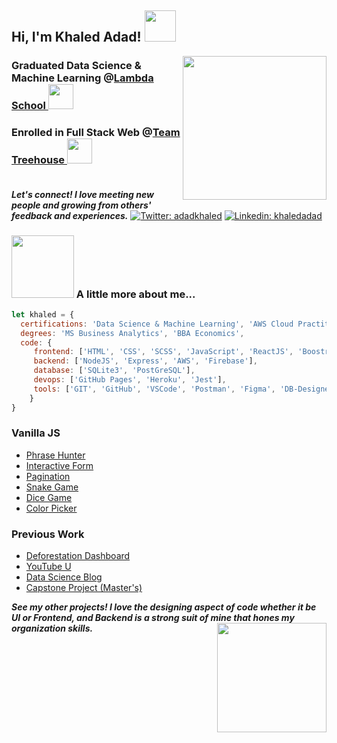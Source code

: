 <h2> Hi, I'm Khaled Adad! <img src="https://media.giphy.com/media/keySJvblcwvZU0ssQ2/giphy.gif" width="50"></h2>
<img align='right' src="https://media.giphy.com/media/l4pLY044apZFSX5YY/giphy.gif" width="230">
<h3>Graduated Data Science & Machine Learning @<a href="http://lambdaschool.com/">Lambda School </a><img src="https://media.giphy.com/media/W2XIJOMSFaXxgyNwKl/giphy.gif" width="40">
<h3>Enrolled in Full Stack Web @<a href="http://teamtreehouse.com/">Team Treehouse </a><img src="https://media.giphy.com/media/W2XIJOMSFaXxgyNwKl/giphy.gif" width="40">
</br><br/>
</h3>

<em><b>Let's connect! I love meeting new people and growing from others' feedback and experiences.</b></em>
[![Twitter: adadkhaled](https://img.shields.io/twitter/follow/adadkhaled?style=social)](https://twitter.com/adadkhaled)
[![Linkedin: khaledadad](https://img.shields.io/badge/-khaledadad-blue?style=flat-square&logo=Linkedin&logoColor=white&link=https://www.linkedin.com/in/khaledadad/)](https://www.linkedin.com/in/khaledadad/)

### <img src="https://media.giphy.com/media/dfIQG68floQuY/giphy.gif" width="100">  A little more about me... 
```javascript
let khaled = {
  certifications: 'Data Science & Machine Learning', 'AWS Cloud Practitioner', 'Tableau Desktop Scpecialist',
  degrees: 'MS Business Analytics', 'BBA Economics',
  code: {
     frontend: ['HTML', 'CSS', 'SCSS', 'JavaScript', 'ReactJS', 'Boostrap/Reactstrap', 'Material UI'],
     backend: ['NodeJS', 'Express', 'AWS', 'Firebase'],
     database: ['SQLite3', 'PostGreSQL'],
     devops: ['GitHub Pages', 'Heroku', 'Jest'],
     tools: ['GIT', 'GitHub', 'VSCode', 'Postman', 'Figma', 'DB-Designer', 'React libraries'],
    }
}
```
### Vanilla JS 
- [Phrase Hunter](https://www.khaledadad.com/phrasehunter/)
- [Interactive Form](https://www.khaledadad.com/interactive-form/)
- [Pagination](https://www.khaledadad.com/treehouse/data-pagination-and-filtering-v1/)
- [Snake Game](https://www.khaledadad.com/snakegame)
- [Dice Game](https://www.khaledadad.com/dicegame)
- [Color Picker](http://www.khaledadad.com/treehouse/a_random_quote_generator-v1/)

### Previous Work
- [Deforestation Dashboard](https://deforestationdashboard.netlify.com/)
- [YouTube U](https://youtube-u.netlify.com/)
- [Data Science Blog](https://www.khaledadad.com)
- [Capstone Project (Master's)](https://www.khaledadad.com/capstone)


<em><b>See my other projects! I love the designing aspect of code whether it be UI or Frontend, and Backend is a strong suit of mine that hones my organization skills.</b><img align='right' src="https://media.giphy.com/media/H1B6lS3N4zZ0fHmmXO/giphy.gif" width="175"></em>
